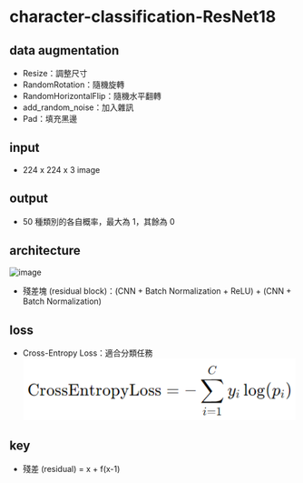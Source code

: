 # character-classification-ResNet18
## data augmentation
- Resize：調整尺寸
- RandomRotation：隨機旋轉
- RandomHorizontalFlip：隨機水平翻轉
- add_random_noise：加入雜訊
- Pad：填充黑邊

## input
- 224 x 224 x 3 image

## output
- 50 種類別的各自概率，最大為 1，其餘為 0

## architecture
![image](https://github.com/user-attachments/assets/e32b53e4-f868-4e28-8481-698490da43ea)
- 殘差塊 (residual block)：(CNN + Batch Normalization + ReLU) + (CNN + Batch Normalization)

## loss
- Cross-Entropy Loss：適合分類任務  
![alt text](loss.png)

## key
- 殘差 (residual) = x + f(x-1)
